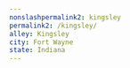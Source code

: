 ```yaml
---
﻿nonslashpermalink2: kingsley
permalink2: /kingsley/
alley: Kingsley
city: Fort Wayne
state: Indiana
---
```

